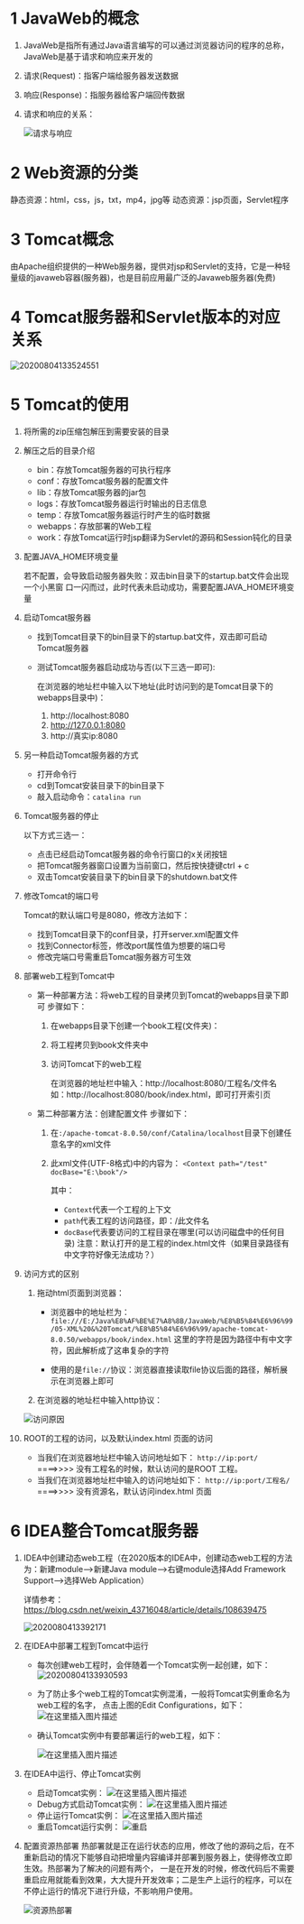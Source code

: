 # 1 JavaWeb的概念

1. JavaWeb是指所有通过Java语言编写的可以通过浏览器访问的程序的总称，
   JavaWeb是基于请求和响应来开发的

2. 请求(Request)：指客户端给服务器发送数据

3. 响应(Response)：指服务器给客户端回传数据

4. 请求和响应的关系：

   ![请求与响应](C:\Users\lenovo\Desktop\1.png)

# 2 Web资源的分类

静态资源：html，css，js，txt，mp4，jpg等
动态资源：jsp页面，Servlet程序

# 3 Tomcat概念

由Apache组织提供的一种Web服务器，提供对jsp和Servlet的支持，它是一种轻量级的javaweb容器(服务器)，也是目前应用最广泛的Javaweb服务器(免费)

# 4 Tomcat服务器和Servlet版本的对应关系

![20200804133524551](C:\Users\lenovo\Desktop\20200804133524551.png)

# 5 Tomcat的使用

1. 将所需的zip压缩包解压到需要安装的目录

2. 解压之后的目录介绍

   * bin：存放Tomcat服务器的可执行程序
   * conf：存放Tomcat服务器的配置文件
   * lib：存放Tomcat服务器的jar包
   * logs：存放Tomcat服务器运行时输出的日志信息
   * temp：存放Tomcat服务器运行时产生的临时数据
   * webapps：存放部署的Web工程
   * work：存放Tomcat运行时jsp翻译为Servlet的源码和Session钝化的目录

3. 配置JAVA_HOME环境变量

   若不配置，会导致启动服务器失败：双击bin目录下的startup.bat文件会出现一个小黑窗 口一闪而过，此时代表未启动成功，需要配置JAVA_HOME环境变量

4. 启动Tomcat服务器

   * 找到Tomcat目录下的bin目录下的startup.bat文件，双击即可启动Tomcat服务器

   * 测试Tomcat服务器启动成功与否(以下三选一即可):

     在浏览器的地址栏中输入以下地址(此时访问到的是Tomcat目录下的webapps目录中)：

     1. http://localhost:8080
     2. http://127.0.0.1:8080
     3. http://真实ip:8080

5. 另一种启动Tomcat服务器的方式
   * 打开命令行
   * cd到Tomcat安装目录下的bin目录下
   * 敲入启动命令：`catalina run`

6. Tomcat服务器的停止

   以下方式三选一：

   * 点击已经启动Tomcat服务器的命令行窗口的x关闭按钮
   * 把Tomcat服务器窗口设置为当前窗口，然后按快捷键ctrl + c
   * 双击Tomcat安装目录下的bin目录下的shutdown.bat文件

7. 修改Tomcat的端口号

   Tomcat的默认端口号是8080，修改方法如下：

   * 找到Tomcat目录下的conf目录，打开server.xml配置文件
   * 找到Connector标签，修改port属性值为想要的端口号
   * 修改完端口号需重启Tomcat服务器方可生效

8. 部署web工程到Tomcat中

   * 第一种部署方法：将web工程的目录拷贝到Tomcat的webapps目录下即可
     步骤如下：

     1. 在webapps目录下创建一个book工程(文件夹)：

     2. 将工程拷贝到book文件夹中

     3. 访问Tomcat下的web工程

        在浏览器的地址栏中输入：http://localhost:8080/工程名/文件名
        如：http://localhost:8080/book/index.html，即可打开索引页

   * 第二种部署方法：创建配置文件
     步骤如下：

     1. 在`:/apache-tomcat-8.0.50/conf/Catalina/localhost`目录下创建任意名字的xml文件

     2. 此xml文件(UTF-8格式)中的内容为：
        `<Context path="/test" docBase="E:\book"/>`

        其中：

        * `Context`代表一个工程的上下文
        * `path`代表工程的访问路径，即：/此文件名
        * `docBase`代表要访问的工程目录在哪里(可以访问磁盘中的任何目录)
          注意：默认打开的是工程的index.html文件（如果目录路径有中文字符好像无法成功？）

9. 访问方式的区别

   1. 拖动html页面到浏览器：

      * 浏览器中的地址栏为：`file:///E:/Java%E8%AF%BE%E7%A8%8B/JavaWeb/%E8%B5%84%E6%96%99/05-XML%20&%20Tomcat/%E8%B5%84%E6%96%99/apache-tomcat-8.0.50/webapps/book/index.html` 这里的字符是因为路径中有中文字符，因此解析成了这串复杂的字符

      * 使用的是`file://`协议：浏览器直接读取file协议后面的路径，解析展示在浏览器上即可

   2. 在浏览器的地址栏中输入http协议：

   ![访问原因](https://raw.githubusercontent.com/jchenTech/images/main/img/20201030140745.jpg)

   

10. ROOT的工程的访问，以及默认index.html 页面的访问

    * 当我们在浏览器地址栏中输入访问地址如下：
      `http://ip:port/` ====>>>> 没有工程名的时候，默认访问的是ROOT 工程。
    * 当我们在浏览器地址栏中输入的访问地址如下：
      `http://ip:port/工程名/` ====>>>> 没有资源名，默认访问index.html 页面

# 6 IDEA整合Tomcat服务器

1. IDEA中创建动态web工程（在2020版本的IDEA中，创建动态web工程的方法为：新建module-->新建Java module-->右键module选择Add Framework Support-->选择Web Application）

   详情参考：https://blog.csdn.net/weixin_43716048/article/details/108639475

   ![2020080413392171](https://raw.githubusercontent.com/jchenTech/images/main/img/20201030143439.png)

2. 在IDEA中部署工程到Tomcat中运行

   * 每次创建web工程时，会伴随着一个Tomcat实例一起创建，如下：
     ![20200804133930593](https://raw.githubusercontent.com/jchenTech/images/main/img/20201030143449.png)

   * 为了防止多个web工程的Tomcat实例混淆，一般将Tomcat实例重命名为web工程的名字， 点击上图的Edit Configurations，如下：
     ![在这里插入图片描述](https://raw.githubusercontent.com/jchenTech/images/main/img/20201030145418.png)

   * 确认Tomcat实例中有要部署运行的web工程，如下：

     ![在这里插入图片描述](https://raw.githubusercontent.com/jchenTech/images/main/img/20201030145352.平、)

3. 在IDEA中运行、停止Tomcat实例
   * 启动Tomcat实例：
     ![在这里插入图片描述](https://img-blog.csdnimg.cn/20200804134026228.png)
   * Debug方式启动Tomcat实例：
     ![在这里插入图片描述](https://img-blog.csdnimg.cn/2020080413403187.png)
   *  停止运行Tomcat实例：
     ![在这里插入图片描述](https://img-blog.csdnimg.cn/20200804134043115.png)
   * 重启Tomcat运行实例：
     ![重启](https://raw.githubusercontent.com/jchenTech/images/main/img/20201030152906.jpg)

4. 配置资源热部署
   热部署就是正在运行状态的应用，修改了他的源码之后，在不重新启动的情况下能够自动把增量内容编译并部署到服务器上，使得修改立即生效。热部署为了解决的问题有两个， 一是在开发的时候，修改代码后不需要重启应用就能看到效果，大大提升开发效率；二是生产上运行的程序，可以在不停止运行的情况下进行升级，不影响用户使用。

   ![资源热部署](https://raw.githubusercontent.com/jchenTech/images/main/img/20201030152815.jpg)

